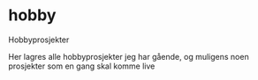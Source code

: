 # hobby
Hobbyprosjekter

Her lagres alle hobbyprosjekter jeg har gående, og muligens noen prosjekter som en gang skal komme live
